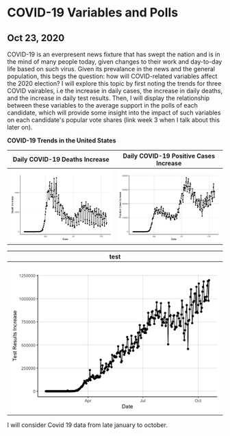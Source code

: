 # COVID-19 Variables and Polls
## Oct 23, 2020

COVID-19 is an everpresent news fixture that has swept the nation and is in the mind of many people today, given changes to their work and day-to-day life based on such virus. Given its prevalance in the news and the general population, this begs the question: how will COVID-related variables affect the 2020 election? I will explore this topic by first noting the trends for three COVID vairables, i.e the increase in daily cases, the increase in daily deaths, and the increase in daily test results. Then, I will display the relationship between these variables to the average support in the polls of each candidate, which will provide some insight into the impact of such variables on each candidate's popular vote shares (link week 3 when I talk about this later on).

**COVID-19 Trends in the United States**

Daily COVID-19 Deaths Increase  |  Daily COVID-19 Positive Cases Increase
:-------------------------:|:-------------------------:
![](Shocks1.png)|![](Shocks2.png)

| test  |
|:-:|
| ![](Shocks3.png)  |


I will consider Covid 19 data from late january to october. 

